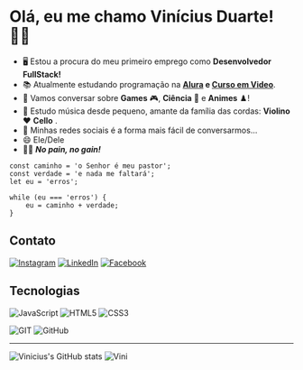 # Olá, eu me chamo Vinícius Duarte! ✌🏻

- 🖥️ Estou a procura do meu primeiro emprego como **Desenvolvedor FullStack!** 
- 📚 Atualmente estudando programação na **[Alura](https://www.alura.com.br/) e [Curso em Video](https://www.cursoemvideo.com/)**.
- 💬 Vamos conversar sobre **Games** 🎮, **Ciência** 🧬 e **Animes** ♟️!
- 🎻 Estudo música desde pequeno, amante da família das cordas: **Violino** ❤️ **Cello** .
- 📧 Minhas redes sociais é a forma mais fácil de conversarmos...
- 😄 Ele/Dele
- 💪🏻 *__No pain, no gain!__*

```
const caminho = 'o Senhor é meu pastor';
const verdade = 'e nada me faltará';
let eu = 'erros';

while (eu === 'erros') {
    eu = caminho + verdade;
} 
```

## Contato

[![Instagram](https://img.shields.io/badge/Instagram-E4405F?style=for-the-badge&logo=instagram&logoColor=white)](https://www.instagram.com/vinicius_duartesd/)
[![LinkedIn](https://img.shields.io/badge/LinkedIn-0077B5?style=for-the-badge&logo=linkedin&logoColor=white)](https://www.linkedin.com/in/vinicius-de-souza-duarte-57937b192/)
[![Facebook](https://img.shields.io/badge/Facebook-1877F2?style=for-the-badge&logo=facebook&logoColor=white)](https://www.facebook.com/vinicius.souzaduarte.7?mibextid=ZbWKwL)

## Tecnologias

![JavaScript](https://img.shields.io/badge/JavaScript-F7DF1E?style=for-the-badge&logo=javascript&logoColor=black)
![HTML5](https://img.shields.io/badge/HTML5-E34F26?style=for-the-badge&logo=html5&logoColor=white)
![CSS3](https://img.shields.io/badge/CSS3-1572B6?style=for-the-badge&logo=css3&logoColor=white)

![GIT](https://img.shields.io/badge/GIT-E44C30?style=for-the-badge&logo=git&logoColor=white)
![GitHub](https://img.shields.io/badge/GitHub-100000?style=for-the-badge&logo=github&logoColor=white)

---


![Vinicius's GitHub stats](https://github-readme-stats.vercel.app/api?username=ViniCellist&show_icons=true&theme=tokyonight)
![Vini](https://github-readme-stats.vercel.app/api/top-langs/?username=ViniCellist&theme=blue-green)
